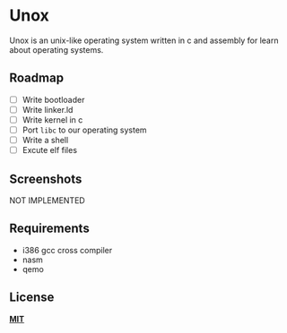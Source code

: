 # Unox
Unox is an unix-like operating system written in c and assembly for learn about operating systems.

## Roadmap
- [ ] Write bootloader
- [ ] Write linker.ld
- [ ] Write kernel in c
- [ ] Port `libc` to our operating system
- [ ] Write a shell
- [ ] Excute elf files

## Screenshots
NOT IMPLEMENTED

## Requirements
- i386 gcc cross compiler
- nasm
- qemo

## License
**[MIT](LICENSE)**
